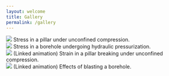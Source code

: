 ```yaml
---
layout: welcome
title: Gallery
permalink: /gallery
---
```

<!doctype html>
<html>
  <head>
    <link rel="stylesheet" href="https://nanonuq.github.io/OpenFDEMtest/assets/css/styles.css">
    <meta charset="utf-8">
    <title>OpenFDEM Gallery</title>
  </head>
  <body>

<div class="gallery">
	<div class="galleryimg">
		<a href="https://nanonuq.github.io/OpenFDEMtest/assets/images/ucs_example.png"><img src="/assets/images/ucs_example.png"></a>
		Stress in a pillar under unconfined compression.
		</div>
	<div class="galleryimg">
		<a href="https://nanonuq.github.io/OpenFDEMtest/assets/images/insitu_example.png"><img src="/assets/images/insitu_example.png"></a>
		Stress in a borehole undergoing hydraulic pressurization.
		</div>
	<div class="galleryimg">
		<a href="https://nanonuq.github.io/OpenFDEMtest/assets/images/ucs-test.gif"><img src="/assets/images/ucs-test-thumb.png"></a>
		(Linked animation) Strain in a pillar breaking under unconfined compression.
		</div>
	<div class="galleryimg">
		<a href="https://nanonuq.github.io/OpenFDEMtest/assets/images/borehole-explosion-thumb.gif"><img src="/assets/images/borehole-explosion.gif"></a>
		(Linked animation) Effects of blasting a borehole.
		</div>
	</div>
  </body>
</html>
